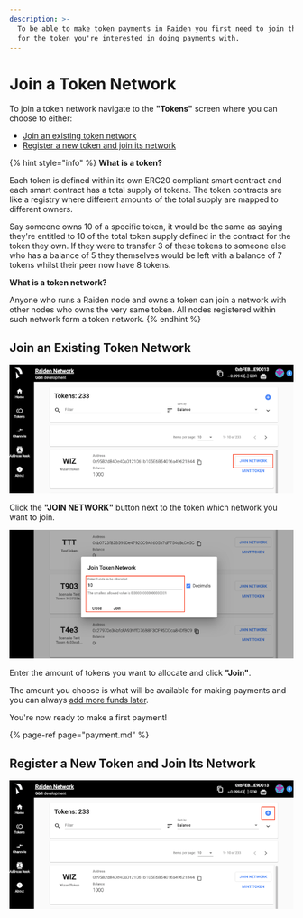 ```yaml
---
description: >-
  To be able to make token payments in Raiden you first need to join the network
  for the token you're interested in doing payments with.
---
```


# Join a Token Network

To join a token network navigate to the **"Tokens"** screen where you can choose to either:

* [Join an existing token network](join-a-token-network.md#join-an-existing-token-network)
* [Register a new token and join its network](join-a-token-network.md#register-a-new-token-and-join-its-network)

{% hint style="info" %}
**What is a token?**

Each token is defined within its own ERC20 compliant smart contract and each smart contract has a total supply of tokens. The token contracts are like a registry where different amounts of the total supply are mapped to different owners.

Say someone owns 10 of a specific token, it would be the same as saying they're entitled to 10 of the total token supply defined in the contract for the token they own. If they were to transfer 3 of these tokens to someone else who has a balance of 5 they themselves would be left with a balance of 7 tokens whilst their peer now have 8 tokens.

**What is a token network?**

Anyone who runs a Raiden node and owns a token can join a network with other nodes who owns the very same token. All nodes registered within such network form a token network.
{% endhint %}

## Join an Existing Token Network

![](../.gitbook/assets/web_ui_join_network_1%20%281%29.png)

Click the **"JOIN NETWORK"** button next to the token which network you want to join.

![](../.gitbook/assets/web_ui_join_network_2.png)

Enter the amount of tokens you want to allocate and click **"Join"**.

The amount you choose is what will be available for making payments and you can always [add more funds later](./#add-more-tokens).

You're now ready to make a first payment!

{% page-ref page="payment.md" %}

## Register a New Token and Join Its Network

![](../.gitbook/assets/web_ui_register_token_1.png)

